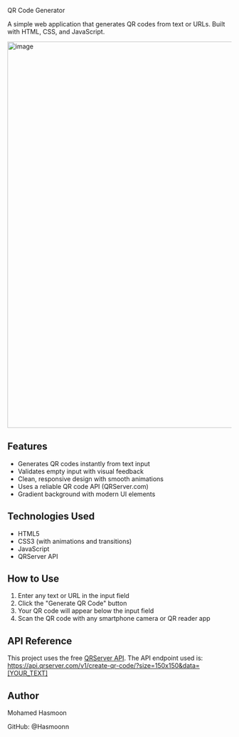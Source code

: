 QR Code Generator

A simple web application that generates QR codes from text or URLs. Built with HTML, CSS, and JavaScript.

<img width="1671" height="867" alt="image" src="https://github.com/user-attachments/assets/ba3f16ee-299e-4c81-a2ca-7b1c173f3c53" />


## Features

- Generates QR codes instantly from text input
- Validates empty input with visual feedback
- Clean, responsive design with smooth animations
- Uses a reliable QR code API (QRServer.com)
- Gradient background with modern UI elements

## Technologies Used

- HTML5
- CSS3 (with animations and transitions)
- JavaScript
- QRServer API

## How to Use

1. Enter any text or URL in the input field
2. Click the "Generate QR Code" button
3. Your QR code will appear below the input field
4. Scan the QR code with any smartphone camera or QR reader app


## API Reference

This project uses the free [QRServer API](https://goqr.me/api/). The API endpoint used is:
https://api.qrserver.com/v1/create-qr-code/?size=150x150&data=[YOUR_TEXT]

## Author

Mohamed Hasmoon

GitHub: @Hasmoonn
